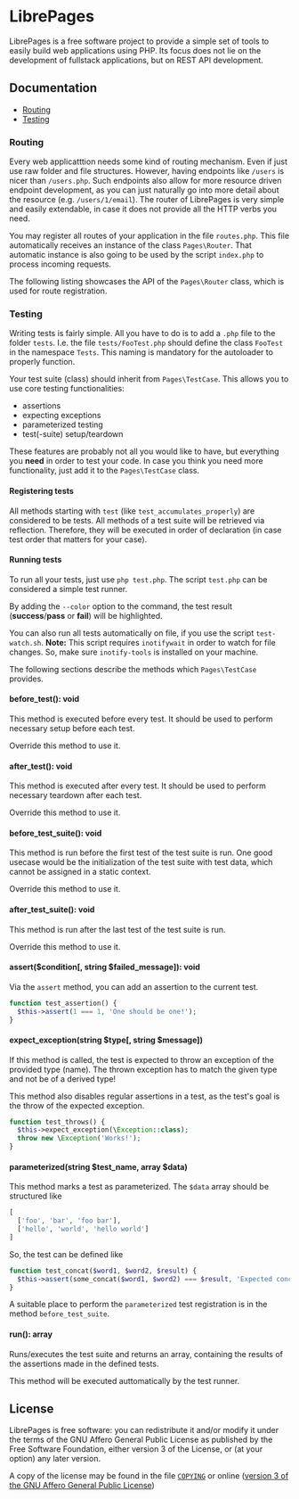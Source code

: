 # LibrePages
LibrePages is a free software project to provide a simple set of tools to easily build web applications using PHP.
Its focus does not lie on the development of fullstack applications, but on REST API development.

## Documentation

- [Routing](#routing)
- [Testing](#testing)

### Routing
Every web applicatttion needs some kind of routing mechanism.
Even if just use raw folder and file structures.
However, having endpoints like `/users` is nicer than `/users.php`.
Such endpoints also allow for more resource driven endpoint development, as you can just naturally go into more detail about the resource (e.g. `/users/1/email`).
The router of LibrePages is very simple and easily extendable, in case it does not provide all the HTTP verbs you need.

You may register all routes of your application in the file `routes.php`.
This file automatically receives an instance of the class `Pages\Router`.
That automatic instance is also going to be used by the script `index.php` to process incoming requests.

The following listing showcases the API of the `Pages\Router` class, which is used for route registration.

### Testing
Writing tests is fairly simple.
All you have to do is to add a `.php` file to the folder `tests`.
I.e. the file `tests/FooTest.php` should define the class `FooTest` in the namespace `Tests`.
This naming is mandatory for the autoloader to properly function.

Your test suite (class) should inherit from `Pages\TestCase`.
This allows you to use core testing functionalities:

- assertions
- expecting exceptions
- parameterized testing
- test(-suite) setup/teardown

These features are probably not all you would like to have, but everything you __need__ in order to test your code.
In case you think you need more functionality, just add it to the `Pages\TestCase` class.

#### Registering tests
All methods starting with `test` (like `test_accumulates_properly`) are considered to be tests.
All methods of a test suite will be retrieved via reflection.
Therefore, they will be executed in order of declaration (in case test order that matters for your case).

#### Running tests
To run all your tests, just use `php test.php`.
The script `test.php` can be considered a simple test runner.

By adding the `--color` option to the command, the test result (__success__/__pass__ or __fail__) will be highlighted.

You can also run all tests automatically on file, if you use the script `test-watch.sh`.
__Note:__ This script requires `inotifywait` in order to watch for file changes.
So, make sure `inotify-tools` is installed on your machine.

The following sections describe the methods which `Pages\TestCase` provides.

#### before\_test(): void
This method is executed before every test.
It should be used to perform necessary setup before each test.

Override this method to use it.

#### after\_test(): void
This method is executed after every test.
It should be used to perform necessary teardown after each test.

Override this method to use it.

#### before\_test\_suite(): void
This method is run before the first test of the test suite is run.
One good usecase would be the initialization of the test suite with test data, which cannot be assigned in a static context.

Override this method to use it.

#### after\_test\_suite(): void
This method is run after the last test of the test suite is run.

Override this method to use it.

#### assert($condition[, string $failed\_message]): void
Via the `assert` method, you can add an assertion to the current test.

```php
function test_assertion() {
  $this->assert(1 === 1, 'One should be one!');
}
```

#### expect_exception(string $type[, string $message])
If this method is called, the test is expected to throw an exception of the provided type (name).
The thrown exception has to match the given type and not be of a derived type!

This method also disables regular assertions in a test, as the test's goal is the throw of the expected exception.

```php
function test_throws() {
  $this->expect_exception(\Exception::class);
  throw new \Exception('Works!');
}
```

#### parameterized(string $test_name, array $data)
This method marks a test as parameterized.
The `$data` array should be structured like

```php
[
  ['foo', 'bar', 'foo bar'],
  ['hello', 'world', 'hello world']
]
```

So, the test can be defined like

```php
function test_concat($word1, $word2, $result) {
  $this->assert(some_concat($word1, $word2) === $result, 'Expected concatonation to work!');
}
```

A suitable place to perform the `parameterized` test registration is in the method `before_test_suite`.

#### run(): array
Runs/executes the test suite and returns an array, containing the results of the assertions made in the defined tests.

This method will be executed auttomatically by the test runner.

## License
LibrePages is free software: you can redistribute it and/or modify
it under the terms of the GNU Affero General Public License as
published by the Free Software Foundation, either version 3 of the
License, or (at your option) any later version.

A copy of the license may be found in the file [`COPYING`](./COPYING) or online
([version 3 of the GNU Affero General Public License](https://www.gnu.org/licenses/agpl-3.0.en.html))